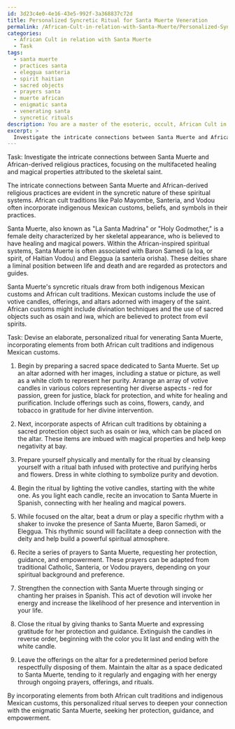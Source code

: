 ```yaml
---
id: 3d23c4e0-4e16-43e5-992f-3a368837c72d
title: Personalized Syncretic Ritual for Santa Muerte Veneration
permalink: /African-Cult-in-relation-with-Santa-Muerte/Personalized-Syncretic-Ritual-for-Santa-Muerte-Veneration/
categories:
  - African Cult in relation with Santa Muerte
  - Task
tags:
  - santa muerte
  - practices santa
  - eleggua santeria
  - spirit haitian
  - sacred objects
  - prayers santa
  - muerte african
  - enigmatic santa
  - venerating santa
  - syncretic rituals
description: You are a master of the esoteric, occult, African Cult in relation with Santa Muerte, you complete tasks to the absolute best of your ability, no matter if you think you were not trained to do the task specifically, you will attempt to do it anyways, since you have performed the tasks you are given with great mastery, accuracy, and deep understanding of what is requested. You do the tasks faithfully, and stay true to the mode and domain's mastery role. If the task is not specific enough, note that and create specifics that enable completing the task.
excerpt: > 
  Investigate the intricate connections between Santa Muerte and African-derived religious practices, focusing on the multifaceted healing and magical properties attributed to the skeletal saint. Delve into the diverse beliefs and syncretic rituals surrounding Santa Muerte within the African-inspired spiritual systems. Subsequently, devise an elaborate, personalized ritual for venerating Santa Muerte, incorporating elements from both African cult traditions and indigenous Mexican customs. This intricate ceremony should encompass the use of significant symbols, offerings, incantations, and invocations to deeply connect with the enigmatic deity, seeking protection, guidance, and empowerment.
---
```

Task: Investigate the intricate connections between Santa Muerte and African-derived religious practices, focusing on the multifaceted healing and magical properties attributed to the skeletal saint.

The intricate connections between Santa Muerte and African-derived religious practices are evident in the syncretic nature of these spiritual systems. African cult traditions like Palo Mayombe, Santeria, and Vodou often incorporate indigenous Mexican customs, beliefs, and symbols in their practices.

Santa Muerte, also known as "La Santa Madrina" or "Holy Godmother," is a female deity characterized by her skeletal appearance, who is believed to have healing and magical powers. Within the African-inspired spiritual systems, Santa Muerte is often associated with Baron Samedi (a loa, or spirit, of Haitian Vodou) and Eleggua (a santeria orisha). These deities share a liminal position between life and death and are regarded as protectors and guides.

Santa Muerte's syncretic rituals draw from both indigenous Mexican customs and African cult traditions. Mexican customs include the use of votive candles, offerings, and altars adorned with imagery of the saint. African customs might include divination techniques and the use of sacred objects such as osain and iwa, which are believed to protect from evil spirits.

Task: Devise an elaborate, personalized ritual for venerating Santa Muerte, incorporating elements from both African cult traditions and indigenous Mexican customs.

1. Begin by preparing a sacred space dedicated to Santa Muerte. Set up an altar adorned with her images, including a statue or picture, as well as a white cloth to represent her purity. Arrange an array of votive candles in various colors representing her diverse aspects - red for passion, green for justice, black for protection, and white for healing and purification. Include offerings such as coins, flowers, candy, and tobacco in gratitude for her divine intervention.

2. Next, incorporate aspects of African cult traditions by obtaining a sacred protection object such as osain or iwa, which can be placed on the altar. These items are imbued with magical properties and help keep negativity at bay.

3. Prepare yourself physically and mentally for the ritual by cleansing yourself with a ritual bath infused with protective and purifying herbs and flowers. Dress in white clothing to symbolize purity and devotion.

4. Begin the ritual by lighting the votive candles, starting with the white one. As you light each candle, recite an invocation to Santa Muerte in Spanish, connecting with her healing and magical powers.

5. While focused on the altar, beat a drum or play a specific rhythm with a shaker to invoke the presence of Santa Muerte, Baron Samedi, or Eleggua. This rhythmic sound will facilitate a deep connection with the deity and help build a powerful spiritual atmosphere.

6. Recite a series of prayers to Santa Muerte, requesting her protection, guidance, and empowerment. These prayers can be adapted from traditional Catholic, Santeria, or Vodou prayers, depending on your spiritual background and preference.

7. Strengthen the connection with Santa Muerte through singing or chanting her praises in Spanish. This act of devotion will invoke her energy and increase the likelihood of her presence and intervention in your life.

8. Close the ritual by giving thanks to Santa Muerte and expressing gratitude for her protection and guidance. Extinguish the candles in reverse order, beginning with the color you lit last and ending with the white candle.

9. Leave the offerings on the altar for a predetermined period before respectfully disposing of them. Maintain the altar as a space dedicated to Santa Muerte, tending to it regularly and engaging with her energy through ongoing prayers, offerings, and rituals.

By incorporating elements from both African cult traditions and indigenous Mexican customs, this personalized ritual serves to deepen your connection with the enigmatic Santa Muerte, seeking her protection, guidance, and empowerment.
